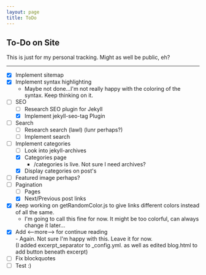 ```yaml
---
layout: page 
title: ToDo
---
```



<h2 class="randomcolor">To-Do on Site</h2>  
 This is just for my personal tracking. 
 Might as well be public, eh?

-----

- [x] Implement sitemap
- [x] Implement syntax highlighting
	- Maybe not done...I'm not really happy with the coloring of the syntax. Keep thinking on it. 
- [ ] SEO
	- [ ] Research SEO plugin for Jekyll
	- [x] Implement jekyll-seo-tag Plugin
- [ ] Search
	- [ ] Research search (lawl) (lunr perhaps?)
	- [ ] Implement search
- [ ] Implement categories
	- [ ] Look into jekyll-archives
	- [x] Categories page
		- /categories is live. Not sure I need archives?
	- [x] Display categories on post's
- [ ] Featured image perhaps?
- [ ] Pagination
	- [ ] Pages
	- [x] Next/Previous post links 
- [x] Keep working on getRandomColor.js to give links different colors instead of all the same. 
	- I'm going to call this fine for now. It might be too colorful, can always change it later...
- [x] Add <--more--> for continue reading  
        - Again. Not sure I'm happy with this. Leave it for now.  
         (I added excerpt_separator to _config.yml. as well as edited blog.html to add button beneath excerpt)
- [ ] Fix blockquotes
- [ ] Test :)
